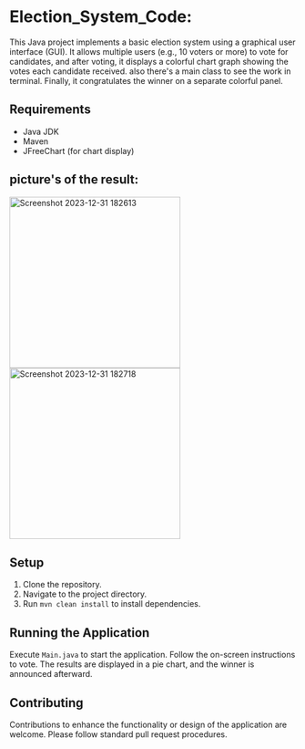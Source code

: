 # Election_System_Code:
This Java project implements a basic election system using a graphical user interface (GUI). 
It allows multiple users (e.g., 10 voters or more) to vote for candidates,
and after voting, it displays a colorful chart graph showing the votes each candidate received.
also there's a main class to see the work in terminal.
Finally, it congratulates the winner on a separate colorful panel.

## Requirements
- Java JDK
- Maven
- JFreeChart (for chart display)

## picture's of the result:
<img width="300" alt="Screenshot 2023-12-31 182613" src="https://github.com/Masanbat12/Election_Code/assets/93978448/f3908035-38ef-4dac-9d24-27edabb1718f">
<img width="300" alt="Screenshot 2023-12-31 182718" src="https://github.com/Masanbat12/Election_Code/assets/93978448/636daca4-27e5-4450-b870-d1630a57d0d2">


## Setup
1. Clone the repository.
2. Navigate to the project directory.
3. Run `mvn clean install` to install dependencies.

## Running the Application
Execute `Main.java` to start the application. Follow the on-screen instructions to vote. 
The results are displayed in a pie chart, and the winner is announced afterward.

## Contributing
Contributions to enhance the functionality or design of the application are welcome. 
Please follow standard pull request procedures.
